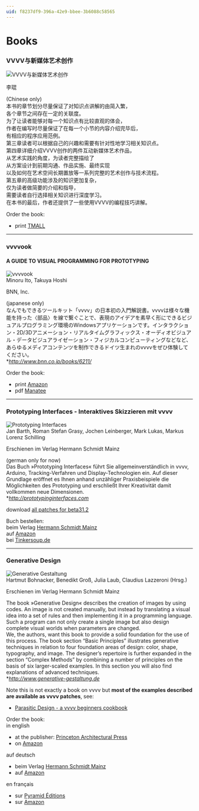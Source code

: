 ```yaml
---
uid: f8237df9-396a-42e9-bbee-3b6088c58565
---
```


# Books

### VVVV与新媒体艺术创作
![VVVV与新媒体艺术创作](~/img/20326235436.jpg "VVVV与新媒体艺术创作")   

李琨  

(Chinese only)  
本书的章节划分尽量保证了对知识点讲解的由简入繁，  
各个章节之间存在一定的关联度。  
为了让读者能够对每一个知识点有比较直观的体会，  
作者在编写时尽量保证了在每一个小节的内容介绍完毕后，  
有相应的程序应用范例。  
第三章读者可以根据自己的兴趣和需要有针对性地学习相关知识点。  
第四章详细介绍VVVV创作的两件互动新媒体艺术作品，  
从艺术实践的角度，为读者完整描绘了  
从方案设计到前期沟通、作品实施、最终实现  
以及如何在艺术空间长期置放等一系列完整的艺术创作与技术流程。  
第五章的高级功能涉及的知识更加复杂，  
仅为读者做简要的介绍和指导，  
需要读者自行选择相关知识进行深度学习。  
在本书的最后，作者还提供了一些使用VVVV的编程技巧讲解。  


Order the book:  
* print <a href="https://detail.tmall.com/item.htm?spm=a220o.1000855.w4004-3921166541.12.3de8e1c8AjYVfz&id=566275442271" class="extURL" target="_blank">TMALL</a>  

---
### vvvvook
#### A GUIDE TO VISUAL PROGRAMMING FOR PROTOTYPING
![vvvvook](~/img/vvvvook.png "vvvvook")   
Minoru Ito, Takuya Hoshi  
 
BNN, Inc.  

(japanese only)  
なんでもできるツールキット「vvvv」の日本初の入門解説書。vvvvは様々な機能を持った〈部品〉を線で繋ぐことで、表現のアイデアを素早く形にできるビジュアルプログラミング環境のWindowsアプリケーションです。インタラクション・2D/3Dアニメーション・リアルタイムグラフィックス・オーディオビジュアル・データビジュアライゼーション・フィジカルコンピューティングなどなど、あらゆるメディアコンテンツを制作できるドイツ生まれのvvvvをぜひ体験してください。  
**<a href="http://www.bnn.co.jp/books/6211/" class="extURL" target="_blank">http://www.bnn.co.jp/books/6211/</a>*  

Order the book:  
* print <a href="http://www.amazon.co.jp/dp/486100800X" class="extURL" target="_blank">Amazon</a>  
* pdf <a href="https://book.mynavi.jp/manatee/books/detail/id=56241" class="extURL" target="_blank">Manatee</a>  

---

### Prototyping Interfaces - Interaktives Skizzieren mit vvvv

![Prototyping Interfaces](~/img/prototypinginterfaces.png "Prototyping Interfaces")   
Jan Barth, Roman Stefan Grasy, Jochen Leinberger, Mark Lukas, Markus Lorenz Schilling  
 
Erschienen im Verlag Hermann Schmidt Mainz  

(german only for now)  
Das Buch »Prototyping Interfaces« führt Sie allgemeinverständlich in vvvv, Arduino, Tracking-Verfahren und Display-Technologien ein. Auf dieser Grundlage eröffnet es Ihnen anhand unzähliger Praxisbeispiele die Möglichkeiten des Prototyping und erschließt Ihrer Kreativität damit vollkommen neue Dimensionen.  
**<a href="http://prototypinginterfaces.com" class="extURL" target="_blank">http://prototypinginterfaces.com</a>*  

download <a href="http://ocoire.net/PrototypingInterfaces/PrototypingInterfaces_AllPatches_latest.zip" class="extURL" target="_blank">all patches for beta31.2</a>  

Buch bestellen:  
beim Verlag <a href="https://typografie.de/shop/prototyping-interfaces/" class="extURL" target="_blank">Hermann Schmidt Mainz</a>  
auf <a href="http://www.amazon.de/Prototyping-Interfaces-Interaktives-Skizzieren-vvvv/dp/3874398439" class="extURL" target="_blank">Amazon</a>  
bei <a href="https://shop.pimoroni.de/products/prototyping-interfaces-interaktives-skizzieren-mit-vvvv" class="extURL" target="_blank">Tinkersoup.de</a>  

---

### Generative Design

![Generative Gestaltung](~/img/GenerativeGestalung-vvvv_02.png "Generative Gestaltung")   
Hartmut Bohnacker, Benedikt Groß, Julia Laub, Claudius Lazzeroni (Hrsg.)  

Erschienen im Verlag Hermann Schmidt Mainz  

The book »Generative Design« describes the creation of images by using codes. An image is not created manually, but instead by translating a visual idea into a set of rules and then implementing it in a programming language. Such a program can not only create a single image but also design complete visual worlds when parameters are changed.  
We, the authors, want this book to provide a solid foundation for the use of this process. The book section “Basic Principles” illustrates generative techniques in relation to four foundation areas of design: color, shape, typography, and image. The designer’s repertoire is further expanded in the section “Complex Methods” by combining a number of principles on the basis of six larger-scaled examples. In this section you will also find explanations of advanced techniques.  
**<a href="http://www.generative-gestaltung.de" class="extURL" target="_blank">http://www.generative-gestaltung.de</a>*  

Note this is not exactly a book on vvvv but **most of the examples described are available as vvvv patches**, see:  
* <a href="https://vvvv.org/contribution/parasitic-design-a-vvvv-beginners-cookbook" class="extURL contribution" target="_blank">Parasitic Design - a vvvv beginners cookbook</a>  

Order the book:  
in english  
* at the publisher: <a href="http://www.papress.com/html/book.details.page.tpl?isbn=9781616890773" class="extURL" target="_blank">Princeton Architectural Press</a>  
* on <a href="http://www.amazon.com/Generative-Design-Visualize-Program-Processing/dp/1616890770" class="extURL" target="_blank">Amazon</a>  

auf deutsch  
* beim Verlag <a href="https://typografie.de/shop/generative-gestaltung/" class="extURL" target="_blank">Hermann Schmidt Mainz</a>  
* auf <a href="http://www.amazon.de/gp/product/3874397599?ie=UTF8&tag=genegestwebsz-21&linkCode=as2&camp=1638&creative=6742&creativeASIN=3874397599" class="extURL" target="_blank">Amazon</a>  

en français  
* sur <a href="http://www.pyramyd-editions.com/hors-collection/livre/design-generatif-concevoir-programmer-visualiser" class="extURL" target="_blank">Pyramid Éditions</a>  
* sur <a href="http://www.amazon.fr/Design-g%C3%A9n%C3%A9ratif-Concevoir-programmer-visualiser/dp/2350172155/ref=sr_1_2?ie=UTF8&qid=1345550741&sr=8-2" class="extURL" target="_blank">Amazon</a>  
